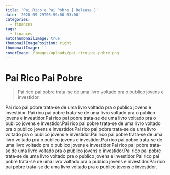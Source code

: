 ```yaml
---
title: 'Pai Rico e Pai Pobre [ Release ]'
date: '2020-09-29T05:59:00-03:00'
categories:
  - finances
tags:
  - finances
autoThumbnailImage: true
thumbnailImagePosition: right
thumbnailImage: ''
coverImage: /images/uploads/pai-rico-pai-pobre.png
---
```

# **Pai Rico Pai Pobre**

> Pai rico pai pobre trata-se de uma livro voltado pra o publico jovens e investidor.
>
>

Pai rico pai pobre trata-se de uma livro voltado pra o publico jovens e investidor. Pai rico pai pobre trata-se de uma livro voltado pra o publico jovens e investidor.Pai rico pai pobre trata-se de uma livro voltado pra o publico jovens e investidor.Pai rico pai pobre trata-se de uma livro voltado pra o publico jovens e investidor.Pai rico pai pobre trata-se de uma livro voltado pra o publico jovens e investidor.Pai rico pai pobre trata-se de uma livro voltado pra o publico jovens e investidor.Pai rico pai pobre trata-se de uma livro voltado pra o publico jovens e investidor.Pai rico pai pobre trata-se de uma livro voltado pra o publico jovens e investidor.Pai rico pai pobre trata-se de uma livro voltado pra o publico jovens e investidor.Pai rico pai pobre trata-se de uma livro voltado pra o publico jovens e investidor.Pai rico pai pobre trata-se de uma livro voltado pra o publico jovens e investidor.
